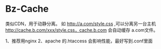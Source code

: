 Bz-Cache
========
类似CDN，用于动静分离。
如 http://a.com/style.css ,可以分离另一台主机 http://cache.b.com/xxx/style.css，cache.b.com 会自动缓存 a.com文件。

1、推荐用nginx
2、apache 的.htaccess 会影响性能，最好写到.conf里面
